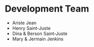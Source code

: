 # Development Team

- Ariste Jean
- Henry Saint-Juste
- Dina & Berson Saint-Juste
- Mary & Jermain Jenkins
